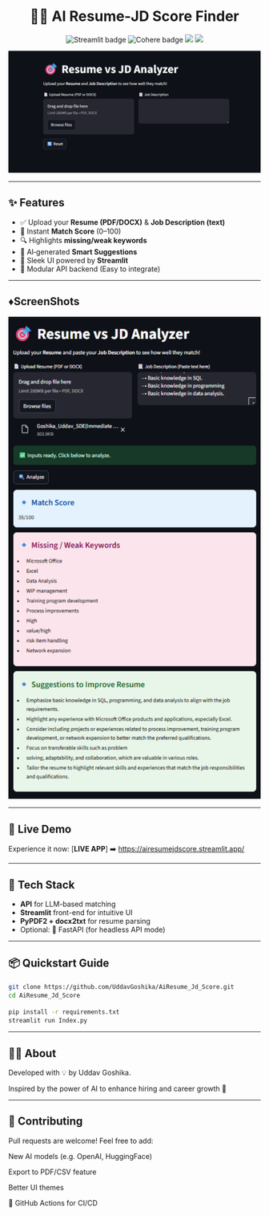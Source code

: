 <h1 align="center">📄💼 AI Resume‑JD Score Finder</h1>

<p align="center">
  <img src="https://img.shields.io/badge/Streamlit-AI-blue?logo=streamlit" alt="Streamlit badge" />
  <img src="https://img.shields.io/badge/Cohere‑Powered‑LLM‑AI-green?logo=cohere" alt="Cohere badge" />
  <img src="https://img.shields.io/github/stars/UddavGoshika/AiResume_Jd_Score?style=social" />
  <img src="https://img.shields.io/github/forks/UddavGoshika/AiResume_Jd_Score?style=social" />
</p>

<p align="center">
  <img src="https://raw.githubusercontent.com/UddavGoshika/AiResume_Jd_Score/refs/heads/main/FirstUI.png" width="600" alt="Demo GIF">
</p>

---

## ✨ Features

- ✅ Upload your **Resume (PDF/DOCX)** & **Job Description (text)**
- 🔢 Instant **Match Score** (0–100)
- 🔍 Highlights **missing/weak keywords**
- 💬 AI‑generated **Smart Suggestions**
- 🎨 Sleek UI powered by **Streamlit**
- 🔁 Modular API backend (Easy to integrate)

---

## ♦️ScreenShots

<p align="center">
  <img src="https://raw.githubusercontent.com/UddavGoshika/AiResume_Jd_Score/refs/heads/main/Testing.png" width="600" alt="Demo GIF">
</p>


---
## 🚀 Live Demo

Experience it now: [**LIVE APP**] ➡️ https://airesumejdscore.streamlit.app/

---

## 🧩 Tech Stack

- **API** for LLM-based matching
- **Streamlit** front-end for intuitive UI
- **PyPDF2 + docx2txt** for resume parsing
- Optional: 🐍 FastAPI (for headless API mode)

---

## 📦 Quickstart Guide

```bash
git clone https://github.com/UddavGoshika/AiResume_Jd_Score.git
cd AiResume_Jd_Score

pip install -r requirements.txt
streamlit run Index.py

```

---

## 🙋‍♂️ About
Developed with 💡 by Uddav Goshika.

Inspired by the power of AI to enhance hiring and career growth 🚀

---

## 🤝 Contributing
Pull requests are welcome! Feel free to add:

New AI models (e.g. OpenAI, HuggingFace)

Export to PDF/CSV feature

Better UI themes

🚀 GitHub Actions for CI/CD

